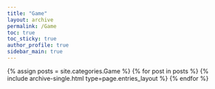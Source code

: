 ```yaml
---
title: "Game"
layout: archive
permalink: /Game
toc: true
toc_sticky: true
author_profile: true
sidebar_main: true
---
```



{% assign posts = site.categories.Game %}
{% for post in posts %} {% include archive-single.html type=page.entries_layout %} {% endfor %}